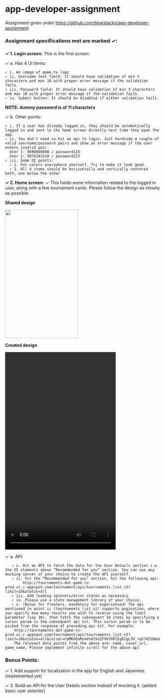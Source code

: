 # app-developer-assignment

Assignment given under https://github.com/bluestacks/app-developer-assignment

### Assignment specifications met are marked ✓:

###

**✓ 1. Login screen:**
This is the first screen.

✓ a. Has 4 UI items:

    ✓ i. An image of game.tv logo
    ✓ ii. Username text field: It should have validation of min 3 characters and max 10 with proper error message if the validation fails.
    ✓ iii. Password field: It should have validation of min 3 characters and max 10 with proper error message if the validation fails.
    ✓ iv. Submit button: It should be disabled if either validation fails.

**NOTE: dummy password is of 11 characters**

✓ b. Other points:

    ✓ i. If a user has already logged in, they should be automatically logged in and sent to the home screen directly next time they open the app.
    ✓ ii. You don't need to hit an api to login. Just hardcode a couple of valid username/password pairs and show an error message if the user enters invalid pair.
      User 1: 9898989898 / password123
      User 2: 9876543210 / password123
    ✓ iii. Some UI points:
      ✓ 1. Put colors everywhere yourself. Try to make it look good.
      ✓ 2. All 4 items should be horizontally and vertically centered both, one below the other


**✓ 2. Home screen:**
✓ This holds some information related to the logged in user, along with a few tournament cards. Please follow the design as closely as possible:

**Shared design**

  <img src="https://github.com/bluestacks/app-developer-assignment/blob/master/app-dev-assignment.png" height=417 width=237/>

**Created design**

  <video width="360" height="640" controls>
  <source src="created_app.mp4" type="video/mp4">
  Your browser does not support the video tag.
</video>

✓ a. API:

       ✓ i. Hit an API to fetch the data for the User Details section i.e. the UI elements above “Recommended for you” section. You can use any mocking server of your choice to create the API yourself.
       ✓ ii. For the “Recommended for you” section, hit the following api:
            http://tournaments-dot-game-tv-prod.uc.r.appspot.com/tournament/api/tournaments_list_v2?limit=10&status=all
       ✓ iii. Add loading spinners/error states as necessary.
       ✓ iv. Please use a state management library of your choice.
       ✓ v. (Bonus for freshers, mandatory for experienced) The api mentioned in point ii (tournaments_list_v2) supports pagination, where you specify how many results you wish to receive using the limit parameter (say 10), then fetch the subsequent 10 items by specifying a cursor param in the subsequent api hit. This cursor param is to be picked from the response of preceding api hit. For example:
        http://tournaments-dot-game-tv-prod.uc.r.appspot.com/tournament/api/tournaments_list_v2?limit=10&status=all&cursor=CmMKGQoMcmVnX2VuZF9kYXRlEgkIgLTH_rqS7AISQmoOc35nYW1lLXR2LXByb2RyMAsSClRvdXJuYW1lbnQiIDIxMDQ5NzU3N2UwOTRmMTU4MWExMDUzODEwMDE3NWYyDBgAIAE=
        The relevant data points from the above are: name, cover_url, game_name. Please implement infinite scroll for the above api

### Bonus Points:

✓ 1. Add support for localization in the app for English and Japanese. (implemented yet)

✓ 2. Build an API for the User Details section instead of mocking it. (added basic user selector)
